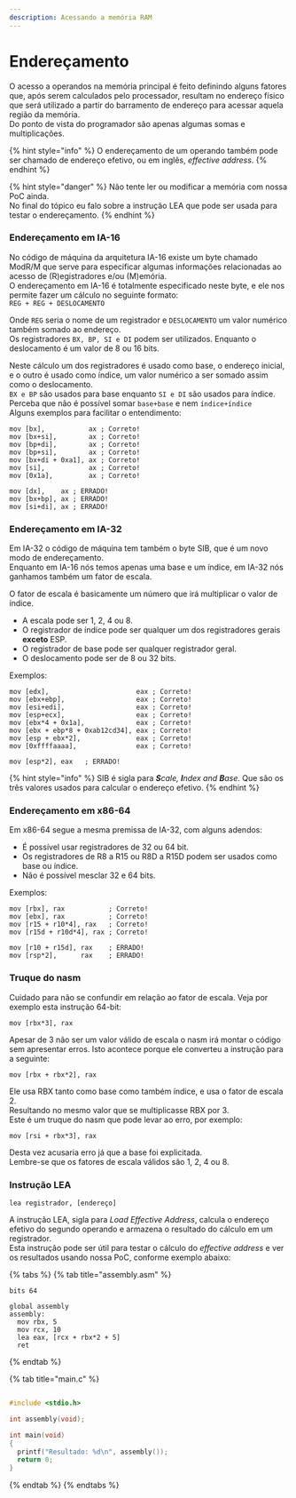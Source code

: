 ```yaml
---
description: Acessando a memória RAM
---
```


# Endereçamento

O acesso a operandos na memória principal é feito definindo alguns fatores que, após serem calculados pelo processador, resultam no endereço físico que será utilizado a partir do barramento de endereço para acessar aquela região da memória.  
Do ponto de vista do programador são apenas algumas somas e multiplicações.

{% hint style="info" %}
O endereçamento de um operando também pode ser chamado de endereço efetivo, ou em inglês, _effective address_.
{% endhint %}

{% hint style="danger" %}
Não tente ler ou modificar a memória com nossa PoC ainda.  
No final do tópico eu falo sobre a instrução LEA que pode ser usada para testar o endereçamento.
{% endhint %}

### Endereçamento em IA-16

No código de máquina da arquitetura IA-16 existe um byte chamado ModR/M que serve para especificar algumas informações relacionadas ao acesso de \(R\)egistradores e/ou \(M\)emória.  
O endereçamento em IA-16 é totalmente especificado neste byte, e ele nos permite fazer um cálculo no seguinte formato:  
`REG + REG + DESLOCAMENTO`

Onde `REG` seria o nome de um registrador e `DESLOCAMENTO` um valor numérico também somado ao endereço.  
Os registradores `BX, BP, SI e DI` podem ser utilizados. Enquanto o deslocamento é um valor de 8 ou 16 bits.

Neste cálculo um dos registradores é usado como base, o endereço inicial, e o outro é usado como índice, um valor numérico a ser somado assim como o deslocamento.  
`BX e BP` são usados para base enquanto `SI e DI` são usados para índice. Perceba que não é possível somar `base+base` e nem `índice+índice`  
Alguns exemplos para facilitar o entendimento:

```text
mov [bx],           ax ; Correto!
mov [bx+si],        ax ; Correto!
mov [bp+di],        ax ; Correto!
mov [bp+si],        ax ; Correto!
mov [bx+di + 0xa1], ax ; Correto!
mov [si],           ax ; Correto!
mov [0x1a],         ax ; Correto!

mov [dx],    ax ; ERRADO!
mov [bx+bp], ax ; ERRADO!
mov [si+di], ax ; ERRADO!
```

### Endereçamento em IA-32

Em IA-32 o código de máquina tem também o byte SIB, que é um novo modo de endereçamento.  
Enquanto em IA-16 nós temos apenas uma base e um índice, em IA-32 nós ganhamos também um fator de escala.

O fator de escala é basicamente um número que irá multiplicar o valor de índice.

* A escala pode ser 1, 2, 4 ou 8.
* O registrador de índice pode ser qualquer um dos registradores gerais **exceto** ESP.
* O registrador de base pode ser qualquer registrador geral.
* O deslocamento pode ser de 8 ou 32 bits.

Exemplos:

```text
mov [edx],                      eax ; Correto!
mov [ebx+ebp],                  eax ; Correto!
mov [esi+edi],                  eax ; Correto!
mov [esp+ecx],                  eax ; Correto!
mov [ebx*4 + 0x1a],             eax ; Correto!
mov [ebx + ebp*8 + 0xab12cd34], eax ; Correto!
mov [esp + ebx*2],              eax ; Correto!
mov [0xffffaaaa],               eax ; Correto!

mov [esp*2], eax   ; ERRADO!
```

{% hint style="info" %}
SIB é sigla para _**S**cale, **I**ndex and **B**ase_. Que são os três valores usados para calcular o endereço efetivo.
{% endhint %}

### Endereçamento em x86-64

Em x86-64 segue a mesma premissa de IA-32, com alguns adendos:

* É possível usar registradores de 32 ou 64 bit.
* Os registradores de R8 a R15 ou R8D a R15D podem ser usados como base ou índice.
* Não é possível mesclar 32 e 64 bits.

Exemplos:

```text
mov [rbx], rax           ; Correto!
mov [ebx], rax           ; Correto!
mov [r15 + r10*4], rax   ; Correto!
mov [r15d + r10d*4], rax ; Correto!

mov [r10 + r15d], rax    ; ERRADO!
mov [rsp*2],      rax    ; ERRADO!
```

### Truque do nasm

Cuidado para não se confundir em relação ao fator de escala. Veja por exemplo esta instrução 64-bit:

```text
mov [rbx*3], rax
```

Apesar de 3 não ser um valor válido de escala o nasm irá montar o código sem apresentar erros. Isto acontece porque ele converteu a instrução para a seguinte:

```text
mov [rbx + rbx*2], rax
```

Ele usa RBX tanto como base como também índice, e usa o fator de escala 2.  
Resultando no mesmo valor que se multiplicasse RBX por 3.  
Este é um truque do nasm que pode levar ao erro, por exemplo:

```text
mov [rsi + rbx*3], rax
```

Desta vez acusaria erro já que a base foi explicitada.  
Lembre-se que os fatores de escala válidos são 1, 2, 4 ou 8.

### Instrução LEA

```text
lea registrador, [endereço]
```

A instrução LEA, sigla para _Load Effective Address_, calcula o endereço efetivo do segundo operando e armazena o resultado do cálculo em um registrador.  
Esta instrução pode ser útil para testar o cálculo do _effective address_ e ver os resultados usando nossa PoC, conforme exemplo abaixo:

{% tabs %}
{% tab title="assembly.asm" %}
```text
bits 64

global assembly
assembly:
  mov rbx, 5
  mov rcx, 10
  lea eax, [rcx + rbx*2 + 5]
  ret
```
{% endtab %}

{% tab title="main.c" %}
```c
#include <stdio.h>

int assembly(void);

int main(void)
{
  printf("Resultado: %d\n", assembly());
  return 0;
}
```
{% endtab %}
{% endtabs %}

